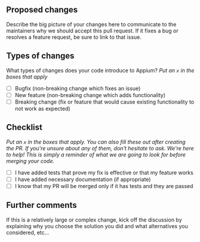## Proposed changes
Describe the big picture of your changes here to communicate to the maintainers why we should accept this pull request. 
If it fixes a bug or resolves a feature request, be sure to link to that issue.

## Types of changes
What types of changes does your code introduce to Appium?
_Put an `x` in the boxes that apply_

- [ ] Bugfix (non-breaking change which fixes an issue)
- [ ] New feature (non-breaking change which adds functionality)
- [ ] Breaking change (fix or feature that would cause existing functionality to not work as expected)

## Checklist
_Put an `x` in the boxes that apply. You can also fill these out after creating the PR. If you're unsure about any of them, don't hesitate to ask. We're here to help! This is simply a reminder of what we are going to look for before merging your code._

- [ ] I have added tests that prove my fix is effective or that my feature works
- [ ] I have added necessary documentation (if appropriate)
- [ ] I know that my PR will be merged only if it has tests and they are passed

## Further comments
If this is a relatively large or complex change, kick off the discussion by explaining why you choose the solution you did and what alternatives you considered, etc...
